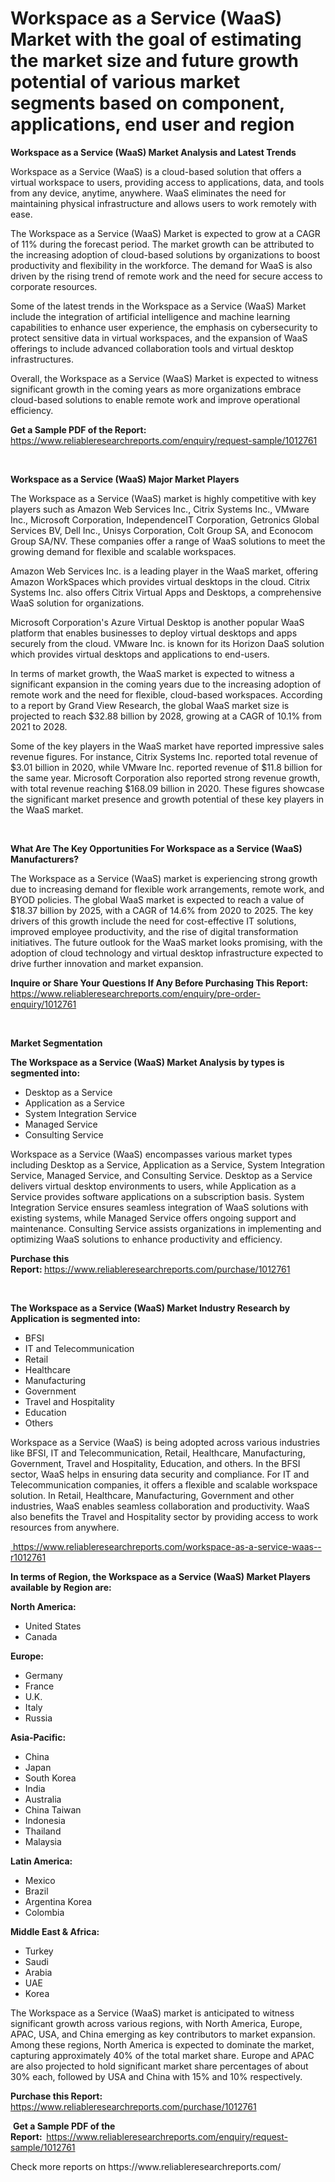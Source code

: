 <p><h1>Workspace as a Service (WaaS) Market with the goal of estimating the market size and future growth potential of various market segments based on component, applications, end user and region</h1></p><p><strong>Workspace as a Service (WaaS) Market Analysis and Latest Trends</strong></p>
<p><p>Workspace as a Service (WaaS) is a cloud-based solution that offers a virtual workspace to users, providing access to applications, data, and tools from any device, anytime, anywhere. WaaS eliminates the need for maintaining physical infrastructure and allows users to work remotely with ease.</p><p>The Workspace as a Service (WaaS) Market is expected to grow at a CAGR of 11% during the forecast period. The market growth can be attributed to the increasing adoption of cloud-based solutions by organizations to boost productivity and flexibility in the workforce. The demand for WaaS is also driven by the rising trend of remote work and the need for secure access to corporate resources.</p><p>Some of the latest trends in the Workspace as a Service (WaaS) Market include the integration of artificial intelligence and machine learning capabilities to enhance user experience, the emphasis on cybersecurity to protect sensitive data in virtual workspaces, and the expansion of WaaS offerings to include advanced collaboration tools and virtual desktop infrastructures.</p><p>Overall, the Workspace as a Service (WaaS) Market is expected to witness significant growth in the coming years as more organizations embrace cloud-based solutions to enable remote work and improve operational efficiency.</p></p>
<p><strong>Get a Sample PDF of the Report:&nbsp;</strong> <a href="https://www.reliableresearchreports.com/enquiry/request-sample/1012761">https://www.reliableresearchreports.com/enquiry/request-sample/1012761</a></p>
<p>&nbsp;</p>
<p><strong>Workspace as a Service (WaaS) Major Market Players</strong></p>
<p><p>The Workspace as a Service (WaaS) market is highly competitive with key players such as Amazon Web Services Inc., Citrix Systems Inc., VMware Inc., Microsoft Corporation, IndependenceIT Corporation, Getronics Global Services BV, Dell Inc., Unisys Corporation, Colt Group SA, and Econocom Group SA/NV. These companies offer a range of WaaS solutions to meet the growing demand for flexible and scalable workspaces.</p><p>Amazon Web Services Inc. is a leading player in the WaaS market, offering Amazon WorkSpaces which provides virtual desktops in the cloud. Citrix Systems Inc. also offers Citrix Virtual Apps and Desktops, a comprehensive WaaS solution for organizations. </p><p>Microsoft Corporation's Azure Virtual Desktop is another popular WaaS platform that enables businesses to deploy virtual desktops and apps securely from the cloud. VMware Inc. is known for its Horizon DaaS solution which provides virtual desktops and applications to end-users.</p><p>In terms of market growth, the WaaS market is expected to witness a significant expansion in the coming years due to the increasing adoption of remote work and the need for flexible, cloud-based workspaces. According to a report by Grand View Research, the global WaaS market size is projected to reach $32.88 billion by 2028, growing at a CAGR of 10.1% from 2021 to 2028.</p><p>Some of the key players in the WaaS market have reported impressive sales revenue figures. For instance, Citrix Systems Inc. reported total revenue of $3.01 billion in 2020, while VMware Inc. reported revenue of $11.8 billion for the same year. Microsoft Corporation also reported strong revenue growth, with total revenue reaching $168.09 billion in 2020. These figures showcase the significant market presence and growth potential of these key players in the WaaS market.</p></p>
<p>&nbsp;</p>
<p><strong>What Are The Key Opportunities For Workspace as a Service (WaaS) Manufacturers?</strong></p>
<p><p>The Workspace as a Service (WaaS) market is experiencing strong growth due to increasing demand for flexible work arrangements, remote work, and BYOD policies. The global WaaS market is expected to reach a value of $18.37 billion by 2025, with a CAGR of 14.6% from 2020 to 2025. The key drivers of this growth include the need for cost-effective IT solutions, improved employee productivity, and the rise of digital transformation initiatives. The future outlook for the WaaS market looks promising, with the adoption of cloud technology and virtual desktop infrastructure expected to drive further innovation and market expansion.</p></p>
<p><strong>Inquire or Share Your Questions If Any Before Purchasing This Report:</strong> <a href="https://www.reliableresearchreports.com/enquiry/pre-order-enquiry/1012761">https://www.reliableresearchreports.com/enquiry/pre-order-enquiry/1012761</a></p>
<p>&nbsp;</p>
<p><strong>Market Segmentation</strong></p>
<p><strong>The Workspace as a Service (WaaS) Market Analysis by types is segmented into:</strong></p>
<p><ul><li>Desktop as a Service</li><li>Application as a Service</li><li>System Integration Service</li><li>Managed Service</li><li>Consulting Service</li></ul></p>
<p><p>Workspace as a Service (WaaS) encompasses various market types including Desktop as a Service, Application as a Service, System Integration Service, Managed Service, and Consulting Service. Desktop as a Service delivers virtual desktop environments to users, while Application as a Service provides software applications on a subscription basis. System Integration Service ensures seamless integration of WaaS solutions with existing systems, while Managed Service offers ongoing support and maintenance. Consulting Service assists organizations in implementing and optimizing WaaS solutions to enhance productivity and efficiency.</p></p>
<p><strong>Purchase this Report:&nbsp;</strong><a href="https://www.reliableresearchreports.com/purchase/1012761">https://www.reliableresearchreports.com/purchase/1012761</a></p>
<p>&nbsp;</p>
<p><strong>The Workspace as a Service (WaaS) Market Industry Research by Application is segmented into:</strong></p>
<p><ul><li>BFSI</li><li>IT and Telecommunication</li><li>Retail</li><li>Healthcare</li><li>Manufacturing</li><li>Government</li><li>Travel and Hospitality</li><li>Education</li><li>Others</li></ul></p>
<p><p>Workspace as a Service (WaaS) is being adopted across various industries like BFSI, IT and Telecommunication, Retail, Healthcare, Manufacturing, Government, Travel and Hospitality, Education, and others. In the BFSI sector, WaaS helps in ensuring data security and compliance. For IT and Telecommunication companies, it offers a flexible and scalable workspace solution. In Retail, Healthcare, Manufacturing, Government and other industries, WaaS enables seamless collaboration and productivity. WaaS also benefits the Travel and Hospitality sector by providing access to work resources from anywhere.</p></p>
<p><a href="https://www.reliableresearchreports.com/workspace-as-a-service-waas--r1012761">&nbsp;https://www.reliableresearchreports.com/workspace-as-a-service-waas--r1012761</a></p>
<p><strong>In terms of Region, the Workspace as a Service (WaaS) Market Players available by Region are:</strong></p>
<p>
    <p> <strong> North America: </strong>
        <ul>
            <li>United States</li>
            <li>Canada</li>
        </ul>
        </p> 
    <p> <strong> Europe: </strong>
        <ul>
            <li>Germany</li>
            <li>France</li>
            <li>U.K.</li>
            <li>Italy</li>
            <li>Russia</li>
        </ul>
        </p> 
    <p> <strong> Asia-Pacific: </strong>
        <ul>
            <li>China</li>
            <li>Japan</li>
            <li>South Korea</li>
            <li>India</li>
            <li>Australia</li>
            <li>China Taiwan</li>
            <li>Indonesia</li>
            <li>Thailand</li>
            <li>Malaysia</li>
        </ul>
        </p> 
    <p> <strong> Latin America: </strong>
        <ul>
            <li>Mexico</li>
            <li>Brazil</li>
            <li>Argentina Korea</li>
            <li>Colombia</li>
        </ul>
        </p> 
    <p> <strong> Middle East & Africa: </strong>
        <ul>
            <li>Turkey</li>
            <li>Saudi</li>
            <li>Arabia</li>
            <li>UAE</li>
            <li>Korea</li>
        </ul>
    </p>
    </p>
<p><p>The Workspace as a Service (WaaS) market is anticipated to witness significant growth across various regions, with North America, Europe, APAC, USA, and China emerging as key contributors to market expansion. Among these regions, North America is expected to dominate the market, capturing approximately 40% of the total market share. Europe and APAC are also projected to hold significant market share percentages of about 30% each, followed by USA and China with 15% and 10% respectively.</p></p>
<p><strong>Purchase this Report: </strong><a href="https://www.reliableresearchreports.com/purchase/1012761">https://www.reliableresearchreports.com/purchase/1012761</a></p>
<p>&nbsp;<strong>Get a Sample PDF of the Report:&nbsp;&nbsp;</strong><a href="https://www.reliableresearchreports.com/enquiry/request-sample/1012761">https://www.reliableresearchreports.com/enquiry/request-sample/1012761</a></p>
<p><strong></strong></p>
<p>Check more reports on https://www.reliableresearchreports.com/</p>